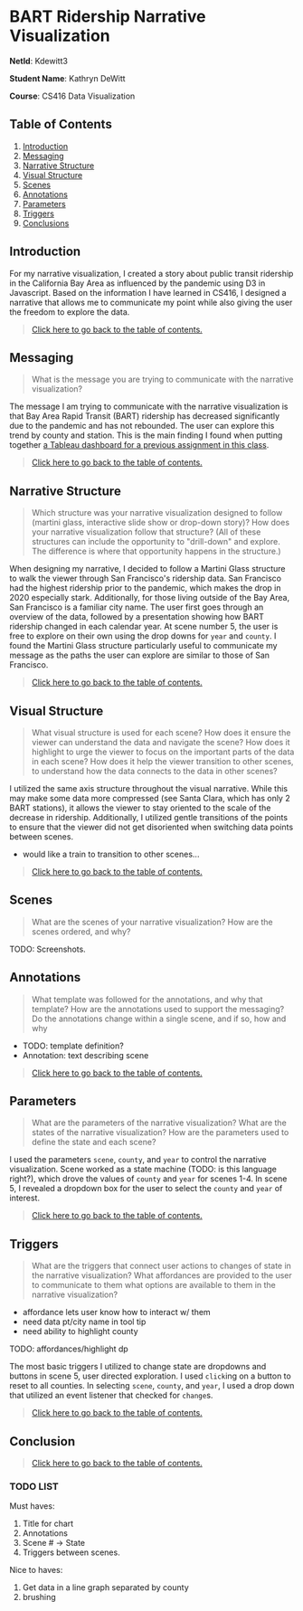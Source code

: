 # BART Ridership Narrative Visualization

**NetId**: Kdewitt3

**Student Name**: Kathryn DeWitt

**Course**: CS416 Data Visualization

## Table of Contents

1. [Introduction](#introduction)
1. [Messaging](#messaging)
1. [Narrative Structure](#narrative-structure)
1. [Visual Structure](#visual-structure)
1. [Scenes](#scenes)
1. [Annotations](#annotations)
1. [Parameters](#parameters)
1. [Triggers](#triggers)
1. [Conclusions](#conclusion)

## Introduction

For my narrative visualization, I created a story about public transit ridership in the California Bay Area as influenced by the pandemic using D3 in Javascript. Based on the information I have learned in CS416, I designed a narrative that allows me to communicate my point while also giving the user the freedom to explore the data.

> [Click here to go back to the table of contents.](#table-of-contents)

## Messaging

> What is the message you are trying to communicate with the narrative visualization?

The message I am trying to communicate with the narrative visualization is that Bay Area Rapid Transit (BART) ridership has decreased significantly due to the pandemic and has not rebounded. The user can explore this trend by county and station. This is the main finding I found when putting together [a Tableau dashboard for a previous assignment in this class](https://public.tableau.com/views/COVIDsImpactonBARTRidership/FinalDashboard?:language=en-US&publish=yes&:display_count=n&:origin=viz_share_link).

> [Click here to go back to the table of contents.](#table-of-contents)

## Narrative Structure

> Which structure was your narrative visualization designed to follow (martini glass, interactive slide show or drop-down story)? How does your narrative visualization follow that structure? (All of these structures can include the opportunity to "drill-down" and explore. The difference is where that opportunity happens in the structure.)

When designing my narrative, I decided to follow a Martini Glass structure to walk the viewer through San Francisco's ridership data. San Francisco had the highest ridership prior to the pandemic, which makes the drop in 2020 especially stark. Additionally, for those living outside of the Bay Area, San Francisco is a familiar city name. The user first goes through an overview of the data, followed by a presentation showing how BART ridership changed in each calendar year. At scene number 5, the user is free to explore on their own using the drop downs for `year` and `county`. I found the Martini Glass structure particularly useful to communicate my message as the paths the user can explore are similar to those of San Francisco.

> [Click here to go back to the table of contents.](#table-of-contents)

## Visual Structure

> What visual structure is used for each scene? How does it ensure the viewer can understand the data and navigate the scene? How does it highlight to urge the viewer to focus on the important parts of the data in each scene? How does it help the viewer transition to other scenes, to understand how the data connects to the data in other scenes?

I utilized the same axis structure throughout the visual narrative. While this may make some data more compressed (see Santa Clara, which has only 2 BART stations), it allows the viewer to stay oriented to the scale of the decrease in ridership. Additionally, I utilized gentle transitions of the points to ensure that the viewer did not get disoriented when switching data points between scenes.

- would like a train to transition to other scenes...

> [Click here to go back to the table of contents.](#table-of-contents)

## Scenes

> What are the scenes of your narrative visualization?  How are the scenes ordered, and why?

TODO: Screenshots.

## Annotations

> What template was followed for the annotations, and why that template? How are the annotations used to support the messaging? Do the annotations change within a single scene, and if so, how and why

- TODO: template definition?
- Annotation: text describing scene

> [Click here to go back to the table of contents.](#table-of-contents)

## Parameters

> What are the parameters of the narrative visualization? What are the states of the narrative visualization? How are the parameters used to define the state and each scene?

I used the parameters `scene`, `county`, and `year` to control the narrative visualization. Scene worked as a state machine (TODO: is this language right?), which drove the values of `county` and `year` for scenes 1-4. In scene 5, I revealed a dropdown box for the user to select the `county` and `year` of interest.

> [Click here to go back to the table of contents.](#table-of-contents)

## Triggers

> What are the triggers that connect user actions to changes of state in the narrative visualization? What affordances are provided to the user to communicate to them what options are available to them in the narrative visualization?

- affordance lets user know how to interact w/ them
- need data pt/city name in tool tip
- need ability to highlight county

TODO: affordances/highlight dp

The most basic triggers I utilized to change state are dropdowns and buttons in scene 5, user directed exploration. I used `click`ing on a button to reset to all counties. In selecting `scene`, `county`, and `year`, I used a drop down that utilized an event listener that checked for `change`s.  

> [Click here to go back to the table of contents.](#table-of-contents)

## Conclusion

> [Click here to go back to the table of contents.](#table-of-contents)

### TODO LIST

Must haves:

1. Title for chart
2. Annotations
3. Scene # -> State
4. Triggers between scenes.

Nice to haves:

1. Get data in a line graph separated by county
2. brushing
